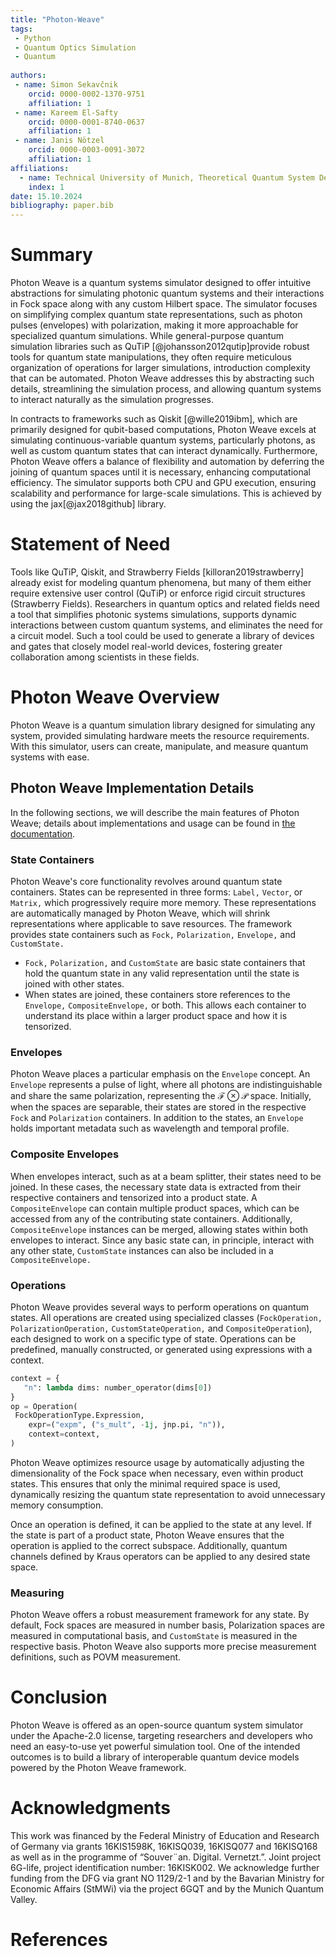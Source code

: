 ```yaml
---
title: "Photon-Weave"
tags:
 - Python
 - Quantum Optics Simulation
 - Quantum
  
authors:
 - name: Simon Sekavčnik
    orcid: 0000-0002-1370-9751
    affiliation: 1
 - name: Kareem El-Safty
    orcid: 0000-0001-8740-0637
    affiliation: 1
 - name: Janis Nötzel
    orcid: 0000-0003-0091-3072
    affiliation: 1
affiliations:
  - name: Technical University of Munich, Theoretical Quantum System Design, Munich, Germany
    index: 1
date: 15.10.2024
bibliography: paper.bib
---
```


# Summary
Photon Weave is a quantum systems simulator designed to offer intuitive abstractions for simulating photonic quantum systems and their interactions in Fock space along with any custom Hilbert space. The simulator focuses on simplifying complex quantum state representations, such as photon pulses (envelopes) with polarization, making it more approachable for specialized quantum simulations. While general-purpose quantum simulation libraries such as QuTiP [@johansson2012qutip]provide robust tools for quantum state manipulations, they often require meticulous organization of operations for larger simulations, introduction complexity that can be automated. Photon Weave addresses this by abstracting such details, streamlining the simulation process, and allowing quantum systems to interact naturally as the simulation progresses.

In contracts to frameworks such as Qiskit [@wille2019ibm], which are primarily designed for qubit-based computations, Photon Weave excels at simulating continuous-variable quantum systems, particularly photons, as well as custom quantum states that can interact dynamically. Furthermore, Photon Weave offers a balance of flexibility and automation by deferring the joining of quantum spaces until it is necessary, enhancing computational efficiency. The simulator supports both CPU and GPU execution, ensuring scalability and performance for large-scale simulations. This is achieved by using the jax[@jax2018github] library.

# Statement of Need
Tools like QuTiP, Qiskit, and Strawberry Fields [killoran2019strawberry] already exist for modeling quantum phenomena, but many of them either require extensive user control (QuTiP) or enforce rigid circuit structures (Strawberry Fields). Researchers in quantum optics and related fields need a tool that simplifies photonic systems simulations, supports dynamic interactions between custom quantum systems, and eliminates the need for a circuit model. Such a tool could be used to generate a library of devices and gates that closely model real-world devices, fostering greater collaboration among scientists in these fields.

# Photon Weave Overview
Photon Weave is a quantum simulation library designed for simulating any system, provided simulating hardware meets the resource requirements. With this simulator, users can create, manipulate, and measure quantum systems with ease.

## Photon Weave Implementation Details
In the following sections, we will describe the main features of Photon Weave; details about implementations and usage can be found in [the documentation](https://photon-weave.readthedocs.io).

### State Containers
Photon Weave's core functionality revolves around quantum state containers. States can be represented in three forms: `Label,` `Vector`, or `Matrix,` which progressively require more memory. These representations are automatically managed by Photon Weave, which will shrink representations where applicable to save resources. The framework provides state containers such as `Fock,` `Polarization,` `Envelope,` and `CustomState.`
- `Fock,` `Polarization,` and `CustomState` are basic state containers that hold the quantum state in any valid representation until the state is joined with other states.
- When states are joined, these containers store references to the `Envelope,` `CompositeEnvelope,` or both. This allows each container to understand its place within a larger product space and how it is tensorized.

### Envelopes
Photon Weave places a particular emphasis on the `Envelope` concept. An `Envelope` represents a pulse of light, where all photons are indistinguishable and share the same polarization, representing the $\mathcal{F}\otimes\mathcal{P}$ space. Initially, when the spaces are separable, their states are stored in the respective `Fock` and `Polarization` containers. In addition to the states, an `Envelope` holds important metadata such as wavelength and temporal profile.


### Composite Envelopes
When envelopes interact, such as at a beam splitter, their states need to be joined. In these cases, the necessary state data is extracted from their respective containers and tensorized into a product state. A `CompositeEnvelope` can contain multiple product spaces, which can be accessed from any of the contributing state containers. Additionally, `CompositeEnvelope` instances can be merged, allowing states within both envelopes to interact. Since any basic state can, in principle, interact with any other state, `CustomState` instances can also be included in a `CompositeEnvelope.`

### Operations
Photon Weave provides several ways to perform operations on quantum states. All operations are created using specialized classes (`FockOperation,` `PolarizationOperation,` `CustomStateOperation,` and `CompositeOperation`), each designed to work on a specific type of state. Operations can be predefined, manually constructed, or generated using expressions with a context.

```python
context = {
   "n": lambda dims: number_operator(dims[0])
}
op = Operation(
 FockOperationType.Expression,
    expr=("expm", ("s_mult", -1j, jnp.pi, "n")),
    context=context,
)
```
Photon Weave optimizes resource usage by automatically adjusting the dimensionality of the Fock space when necessary, even within product states. This ensures that only the minimal required space is used, dynamically resizing the quantum state representation to avoid unnecessary memory consumption.

Once an operation is defined, it can be applied to the state at any level. If the state is part of a product state, Photon Weave ensures that the operation is applied to the correct subspace. Additionally, quantum channels defined by Kraus operators can be applied to any desired state space.

### Measuring
Photon Weave offers a robust measurement framework for any state. By default, Fock spaces are measured in number basis, Polarization spaces are measured in computational basis, and `CustomState` is measured in the respective basis. Photon Weave also supports more precise measurement definitions, such as POVM measurement.

# Conclusion
Photon Weave is offered as an open-source quantum system simulator under the Apache-2.0 license, targeting researchers and developers who need an easy-to-use yet powerful simulation tool. One of the intended outcomes is to build a library of interoperable quantum device models powered by the Photon Weave framework.

# Acknowledgments
This work was financed by the Federal Ministry of Education and Research of Germany via grants 16KIS1598K,
16KISQ039, 16KISQ077 and 16KISQ168 as well as in the programme of “Souver¨an. Digital. Vernetzt.”.
Joint project 6G-life, project identification number: 16KISK002. We acknowledge further funding from the
DFG via grant NO 1129/2-1 and by the Bavarian Ministry for Economic Affairs (StMWi) via the project
6GQT and by the Munich Quantum Valley.

# References
